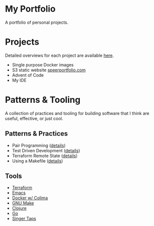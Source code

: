 # My Portfolio
A portfolio of personal projects.

# Projects
Detailed overviews for each project are available [here](https://github.com/kspeer825/portfolio/tree/main/projects/#projects).
 - Single purpose Docker images
 - S3 static website [speerportfolio.com](https://speerportfolio.com/)
 - Advent of Code
 - My IDE

# Patterns & Tooling
A collection of practices and tooling for building software that I think are useful, effective, or just cool.

## Patterns & Practices
 - Pair Programming ([details](https://github.com/kspeer825/portfolio/tree/main/practices/#pair-programming))
 - Test Driven Development ([details](https://github.com/kspeer825/portfolio/tree/main/practices/#test-driven-development))
 - Terraform Remote State ([details](https://github.com/kspeer825/portfolio/tree/main/projects/website/infra/remote-state#terraform-remote-state-bucket))
 - Using a Makefile ([details](https://github.com/kspeer825/portfolio/tree/main/practices/#using-a-makefile))

## Tools
 - [Terraform](https://developer.hashicorp.com/terraform/intro)
 - [Emacs](https://emacsrocks.com/)
 - [Docker w/ Colima](https://github.com/abiosoft/colima)
 - [GNU Make](https://www.gnu.org/software/make/manual/make.html#Simple-Makefile)
 - [Clojure](https://clojure.org/)
 - [Go](https://go.dev/play/)
 - [Singer Taps](https://github.com/singer-io/getting-started)
